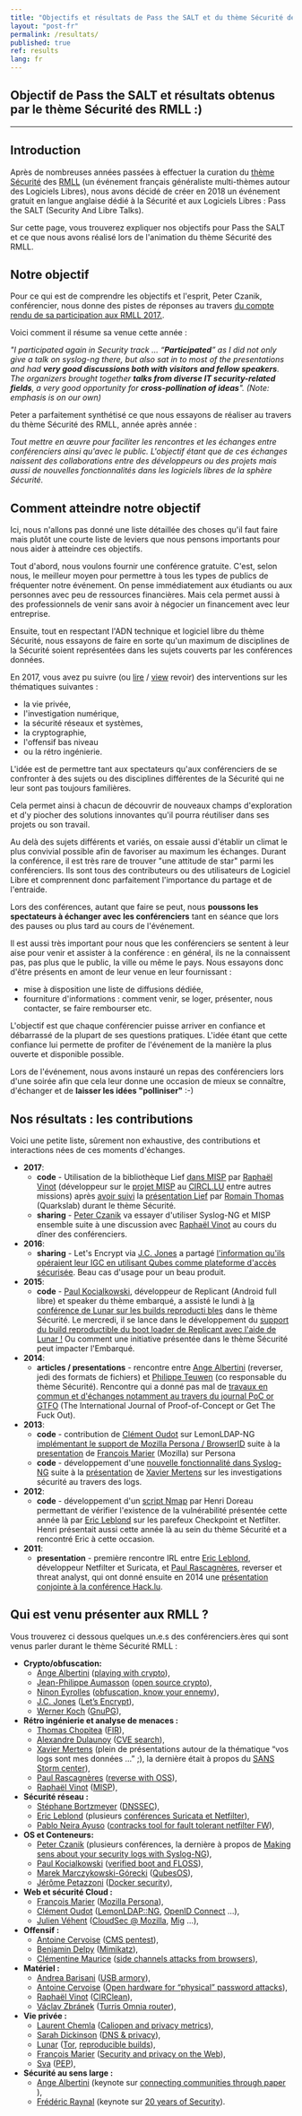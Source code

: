 ```yaml
---
title: "Objectifs et résultats de Pass the SALT et du thème Sécurité des RMLL"
layout: "post-fr"
permalink: /resultats/
published: true 
ref: results
lang: fr
---
```


## Objectif de Pass the SALT et résultats obtenus par le thème Sécurité des RMLL :)

---

## Introduction
Après de nombreuses années passées à effectuer la curation du [thème Sécurité](https://prog2017.rmll.info/spip.php?page=rmll_progall&lang=en&t=2) des [RMLL](http://rmll.info/) (un événement français  généraliste multi-thèmes autour des Logiciels Libres), nous avons décidé de créer en 2018 un événement gratuit en langue anglaise dédié à la Sécurité et aux Logiciels Libres : Pass the SALT (Security And Libre Talks).

Sur cette page, vous trouverez expliquer nos objectifs pour Pass the SALT et ce que nous avons réalisé lors de l'animation du thème Sécurité des RMLL. 

## Notre objectif
Pour ce qui est de comprendre les objectifs et l'esprit, Peter Czanik, conférencier, nous donne des pistes de réponses au travers [du compte rendu de sa participation aux RMLL 2017.](https://www.balabit.com/blog/czp-rmll-libre-software-meeting-2017/).

Voici comment il résume sa venue cette année : 

_"I participated again in Security track ... “**Participated**” as I did not only give a talk on syslog-ng there, but also sat in to most of the presentations and had **very good discussions both with visitors and fellow speakers**. The organizers brought together **talks from diverse IT security-related fields**, a very good opportunity for **cross-pollination of ideas**". (Note: emphasis is on our own)_

Peter a parfaitement synthétisé ce que nous essayons de réaliser au travers du thème Sécurité des RMLL, année après année :

_Tout mettre en œuvre pour faciliter les rencontres et les échanges entre conférenciers ainsi qu'avec le public. L'objectif étant que de ces échanges naissent des collaborations entre des développeurs ou des projets mais aussi de nouvelles fonctionnalités dans les logiciels libres de la sphère Sécurité._

## Comment atteindre notre objectif

Ici, nous n'allons pas donné une liste détaillée des choses qu'il faut faire mais plutôt une courte liste de leviers que nous pensons importants pour nous aider à atteindre ces objectifs.

Tout d'abord, nous voulons fournir une conférence gratuite. C'est, selon nous, le meilleur moyen pour permettre à tous les types de publics de fréquenter notre événement. On pense immédiatement aux étudiants ou aux personnes avec peu de ressources financières. Mais cela permet aussi à des professionnels de venir sans avoir à négocier un financement avec leur entreprise.  

Ensuite, tout en respectant l'ADN technique et logiciel libre du thème Sécurité, nous essayons de faire en sorte qu'un maximum de disciplines de la Sécurité soient représentées dans les sujets couverts par les conférences données.

En 2017, vous avez pu suivre (ou [lire](https://prog2017.rmll.info/programme/securite-entre-transparence-et-opacite/?lang=fr) / [view](https://rmll.ubicast.tv/channels/#securite-entre-transparence-et-opacite_77315) revoir) des interventions sur les thématiques suivantes :

* la vie privée,
* l'investigation numérique,
* la sécurité réseaux et systèmes,
* la cryptographie,
* l'offensif bas niveau
* ou la rétro ingénierie.

L'idée est de permettre tant aux spectateurs qu'aux conférenciers de se confronter à des sujets ou des disciplines différentes de la Sécurité qui ne leur sont pas toujours familières.

Cela permet ainsi à chacun de découvrir de nouveaux champs d'exploration et d'y piocher des solutions innovantes qu'il pourra réutiliser dans ses projets ou son travail.

Au delà des sujets différents et variés, on essaie aussi d'établir un climat le plus convivial possible afin de favoriser au maximum les échanges. Durant la conférence, il est très rare de trouver "une attitude de star" parmi les conférenciers. Ils sont tous des contributeurs ou des utilisateurs de Logiciel Libre et comprennent donc parfaitement l'importance du partage et de l'entraide.

Lors des conférences, autant que faire se peut, nous **poussons les spectateurs à échanger avec les conférenciers** tant en séance que lors des pauses ou plus tard au cours de l'événement.

Il est aussi très important pour nous que les conférenciers se sentent à leur aise pour venir et assister à la conférence : en général, ils ne la connaissent pas, pas plus que le public, la ville ou même le pays. Nous essayons donc d'être présents en amont de leur venue en leur fournissant :

* mise à disposition une liste de diffusions dédiée,
* fourniture d'informations : comment venir, se loger, présenter, nous contacter, se faire rembourser etc.

L'objectif est que chaque conférencier puisse arriver en confiance et débarrassé de la plupart de ses questions pratiques. L'idée étant que cette confiance lui permette de profiter de l'événement de la manière la plus ouverte et disponible possible.

Lors de l'événement, nous avons instauré un repas des conférenciers lors d'une soirée afin que cela leur donne une occasion de mieux se connaître, d'échanger et de **laisser les idées "polliniser"** :-)

<a name="results"></a>
## Nos résultats : les contributions

Voici une petite liste, sûrement non exhaustive, des contributions et interactions nées de ces moments d'échanges.

* **2017**:
  * **code** -  Utilisation de la bibliothèque Lief  [dans MISP](https://twitter.com/adulau/status/908969587869454336) par [Raphaël Vinot](https://twitter.com/rafi0t) (développeur sur le [projet MISP](https://www.circl.lu/services/misp-malware-information-sharing-platform/) au [CIRCL.LU](https://www.circl.lu/team/) entre autres missions) après [avoir suivi](https://twitter.com/rafi0t/status/882248947900854272) la [présentation Lief](https://prog2017.rmll.info/programme/securite-entre-transparence-et-opacite/lief-bibliotheque-d-instrumentation-de-formats-executables-mais-ca-fait-bife-c?lang=en) par [Romain Thomas](https://github.com/romainthomas) (Quarkslab) durant le thème Sécurité.
  * **sharing** - ​​[Peter Czanik](https://twitter.com/PCzanik) va essayer d'utiliser Syslog-NG et MISP ensemble suite à une discussion avec [Raphaël Vinot](https://twitter.com/rafi0t) au cours du dîner des conférenciers.
* **2016**:
  * **sharing** - Let's Encrypt via [J.C. Jones](https://tacticalsecret.com/) a partagé [l'information qu'ils opéraient leur IGC en utilisant Qubes comme plateforme d'accès sécurisée](https://twitter.com/QubesOS/status/750283841743577088). Beau cas d'usage pour un beau produit.
* **2015**:
  * **code** - [Paul Kocialkowski](http://paulk.fr/), développeur de Replicant  (Android full libre) et speaker du thème embarqué, a assisté le lundi à [la conférence de Lunar sur les builds reproducti bles](https://2015.rmll.info/compilations-reproductibles-dans-debian-et-partout-ailleurs?lang=en) dans le thème Sécurité. Le mercredi, il se lance dans le développement du [support du build reproductible du boot loader de Replicant avec l'aide de Lunar !](https://2015.rmll.info/compilations-reproductibles-dans-debian-et-partout-ailleurs?lang=en) Ou comment une initiative présentée dans le thème Sécurité peut impacter l'Embarqué.
* **2014**:
  * **articles / presentations** - rencontre entre [Ange Albertini](https://twitter.com/angealbertini) (reverser, jedi des formats de fichiers) et [Philippe Teuwen](https://twitter.com/doegox) (co responsable du thème Sécurité).  Rencontre  qui a donné pas mal de [ travaux en commun et d'échanges notamment au travers du journal PoC or GTFO](https://www.alchemistowl.org/pocorgtfo/) (The International Journal of Proof-of-Concept or Get The Fuck Out).
* **2013**:
  * **code** - contribution de [Clément Oudot](https://framapiaf.org/@clementoudot) sur LemonLDAP-NG [implémentant le support de Mozilla Persona / BrowserID](https://jira.ow2.org/browse/LEMONLDAP-584) suite à la [presentation](https://schedule2013.rmll.info/programme/technique/securite/article/mozilla-persona-dans-votre?lang=en) de [François Marier](https://fmarier.org/) (Mozilla) sur Persona
  * **code** - développement d'une [nouvelle fonctionnalité dans Syslog-NG](https://twitter.com/PCzanik/status/841630044015464450) suite à la [présentation](https://schedule2013.rmll.info/IMG/pdf/RMLL2013-xme.pdf) de [Xavier Mertens](https://blog.rootshell.be/)  sur les investigations sécurité au travers des logs.
* **2012**:
  * **code** - développement d'un [script Nmap](https://nmap.org/nsedoc/scripts/firewall-bypass.html) par Henri Doreau permettant de vérifier l'existence de la vulnérabilité présentée cette année là par [Eric Leblond](https://home.regit.org/) sur les parefeux Checkpoint et Netfilter. Henri présentait aussi cette année là au sein du thème Sécurité et a rencontré Eric à cette occasion.
* **2011**:
  * **presentation** - première rencontre IRL entre [Eric Leblond](https://home.regit.org/), développeur Netfilter et Suricata, et [Paul Rascagnères](http://www.r00ted.com/), reverser et threat analyst, qui ont donné ensuite en 2014 une [présentation conjointe à la conférence Hack.lu](http://archive.hack.lu/2014/hacklu-joker-presentation.pdf).

<h2><span id="speakers">Qui est venu présenter aux RMLL ?</span></h2>
Vous trouverez ci dessous quelques un.e.s des conférenciers.ères qui sont venus parler durant le thème Sécurité RMLL :
<ul>
 	<li><strong>Crypto/obfuscation:</strong>
<ul>
 	<li><a href="https://code.google.com/archive/p/corkami/">Ange Albertini</a> (<a href="https://2014.rmll.info/conference334?lang=en">playing with crypto</a>),</li>
 	<li><a href="https://aumasson.jp/">Jean-Philippe Aumasson</a> (<a href="https://2015.rmll.info/open-source-crypto?lang=en">open source crypto</a>),</li>
 	<li><a href="https://blog.quarkslab.com/author/ninon-eyrolles.html">Ninon Eyrolles</a> (<a href="https://2014.rmll.info/conference130">obfuscation, know your en</a><a href="https://2014.rmll.info/conference130">nemy</a>),</li>
 	<li><a href="http://J.C.%20Jones">J.C. Jones</a> (<a href="https://sec2016.rmll.info/programme/#letsencrypt">Let’s Encrypt</a>),</li>
 	<li><a href="http://werner.eifelkommune.de/">Werner Koch</a> (<a href="https://schedule2013.rmll.info/programme/technique/securite/article/gnupg-etat-de-l-art">GnuPG</a>),</li>
</ul>
</li>
 	<li><strong>Rétro ingénierie et analyse de menaces :</strong>
<ul>
 	<li><a href="http://tomchop.me/">Thomas Chopitea</a> (<a href="https://2015.rmll.info/fir-reponse-sur-incidents-rapide?lang=en">FIR</a>),</li>
 	<li><a href="http://www.foo.be/">Alexandre Dulaunoy</a> (<a href="https://schedule2013.rmll.info/programme/technique/securite/article/cve-search-un-logiciel-libre-der">CVE search</a>),</li>
 	<li><a href="https://blog.rootshell.be/">Xavier Mertens</a> (plein de présentations autour de la thématique “vos  logs sont mes données …” ;), la dernière était à propos du <a href="https://prog2017.rmll.info/programme/securite-entre-transparence-et-opacite/une-journee-au-coeur-du-sans-internet-storm-center?lang=en">SANS Storm center</a>),</li>
 	<li><span id="result_box" class="" lang="en"><span title="[présentation] première rencontre IRL entre Eric Leblond, développeur Netfilter et Suricata, et Paul Rascagnères, reverser et threat analyst, qui ont donné ensuite en 2014 une préz conjointe à hack.lu."><a href="http://www.r00ted.com">Paul Rascagnères</a></span></span> (<a href="http://schedule2012.rmll.info/Reverse-Engineering-on-open-source-platform">reverse with OSS</a>),</li>
 	<li><a href="https://twitter.com/rafi0t">Raphaël Vinot</a> (<a href="https://prog2017.rmll.info/programme/securite-entre-transparence-et-opacite/les-objets-misp-et-comment-nous-changeons-le-paysage-du-partage-d-informations?lang=en">MISP</a>),</li>
</ul>
</li>
 	<li><strong>Sécurité réseau :</strong>
<ul>
 	<li><span id="result_box" class="" lang="en"></span><a href="http://www.bortzmeyer.org/">Stéphane Bortzmeyer</a> (<a href="https://2014.rmll.info/conference195">DNSSEC</a>),</li>
 	<li><span id="result_box" class="" lang="en"><span title="[présentation] première rencontre IRL entre Eric Leblond, développeur Netfilter et Suricata, et Paul Rascagnères, reverser et threat analyst, qui ont donné ensuite en 2014 une préz conjointe à hack.lu."><a href="https://home.regit.org/">Eric Leblond</a></span></span> (plusieurs <a href="https://2015.rmll.info/spip.php?article1062&amp;lang=en">conférences Suricata et Netfilter</a>),</li>
 	<li><a href="https://www.netfilter.org/about.html">Pablo Neira Ayuso</a> (<a href="http://2008.rmll.info/Fault-tolerant-stateful.html?lang=en">contracks tool for fault tolerant netfilter FW</a>),</li>
</ul>
</li>
 	<li><strong>OS et Conteneurs:</strong>
<ul>
 	<li><span id="result_box" class="" lang="en"><span title="A l'image de l'idée de Peter Czanik d'utiliser Syslog-NG et MISP ensemble suite à une discussion avec Raphaël Vinot (développeur du projet MISP au sein du CIRCL.LU) lors de ce repas des conférenciers. "><a href="https://twitter.com/PCzanik">Peter Czanik</a> </span></span>(plusieurs conférences, la dernière à propos de  <a href="https://prog2017.rmll.info/programme/securite-entre-transparence-et-opacite/donnez-du-sens-a-vos-traces-securite-grace-a-syslog-ng?lang=en">Making sens about your security logs with Syslog-NG</a>),</li>
 	<li><span id="result_box" class="" lang="en"><span title=" Paul Kocialkowski, développeur de Replicant (Android full libre) et speaker du thème embarqué, a assisté le lundi à la conférence de Lunar sur les builds reproductibles dans le thème Sécurité."><a href="http://paulk.fr/">Paul Kocialkowski</a> (<a href="https://sec2016.rmll.info/program/#verified-boot">verified boot and FLOSS</a>),</span></span></li>
 	<li><a href="https://www.qubes-os.org/team/#marek-marczykowski-g%C3%B3recki">Marek Marczykowski-Górecki</a> (<a href="https://sec2016.rmll.info/program/#qubes">QubesOS</a>),</li>
 	<li><a href="https://jpetazzo.github.io/">Jérôme Petazzoni</a> (<a href="https://2015.rmll.info/spip.php?article1127&amp;lang=en">Docker security</a>),</li>
</ul>
</li>
 	<li><strong>Web et sécurité Cloud :</strong>
<ul>
 	<li><span id="result_box" class="" lang="en"><span title=" contribution de Clément Oudot sur LemonLDAP-NG implémentant le support de Mozilla Persona/BrowserID suite à une présentation de François Marier (Mozilla) sur Persona aux RMLL 2013     "><a href="https://fmarier.org/">François Marier</a></span></span> (<a href="https://schedule2013.rmll.info/programme/technique/securite/article/mozilla-persona-dans-votre?lang=en">Mozilla Persona</a>),</li>
 	<li><a href="http://Cl%C3%A9ment%20Oudot">Clément Oudot</a> (<a href="https://2014.rmll.info/conference136">LemonLDAP::NG</a>, <a href="https://2015.rmll.info/spip.php?article1060&amp;lang=en">OpenID Connect</a> …),</li>
 	<li><a href="https://jve.linuxwall.info/">Julien Véhent</a> (<a href="https://sec2016.rmll.info/program/#ci">CloudSec @ Mozilla</a>, <a href="https://sec2016.rmll.info/program/#mig">Mig</a> …),</li>
</ul>
</li>
 	<li><strong>Offensif : </strong>
<ul>
 	<li><a href="https://twitter.com/acervoise">Antoine Cervoise</a> (<a href="https://schedule2013.rmll.info/spip.php?article64&amp;lang=fr">CMS pentest</a>),</li>
 	<li><a href="http://blog.gentilkiwi.com/a-propos">Benjamin Delpy</a> (<a href="https://2014.rmll.info/conference80">Mimikatz</a>),</li>
 	<li><a href="https://cmaurice.fr/">Clémentine Maurice</a> (<a href="https://prog2017.rmll.info/programme/securite-entre-transparence-et-opacite/du-materiel-au-logiciel-exploitation-des-attaques-par-canaux-auxiliaires-depuis?lang=en">side channels attacks from browsers</a>),</li>
</ul>
</li>
 	<li><strong>Matériel :</strong>
<ul>
 	<li><a href="https://andrea.bio/">Andrea Barisani</a> (<a href="https://sec2016.rmll.info/program/#usb-armory">USB armory</a>),</li>
 	<li><a href="https://twitter.com/acervoise">Antoine Cervoise</a> (<a title="More details about « WORKSHOP : Open hardware for " href="https://2015.rmll.info/spip.php?article2018&amp;lang=en">Open hardware for “physical” password attacks</a>),</li>
 	<li><a href="https://twitter.com/rafi0t">Raphaël Vinot</a> (<a href="https://2015.rmll.info/circlean-un-nettoyeur-de-cle-usb?lang=en">CIRClean</a>),</li>
 	<li><a href="https://twitter.com/orangesunny_cz">Václav Zbránek</a> (<a href="https://prog2017.rmll.info/programme/securite-entre-transparence-et-opacite/le-routeur-turris-omnia-le-centre-libre-et-securise-de-votre-maison?lang=en">Turris Omnia router</a>),</li>
</ul>
</li>
 	<li><strong>Vie privée :</strong>
<ul>
 	<li><a href="https://fr.wikipedia.org/wiki/Laurent_Chemla">Laurent Chemla</a> (<a href="https://prog2017.rmll.info/programme/securite-entre-transparence-et-opacite/caliopen-indices-de-confidentialite-dans-la-correspondance-numerique?lang=en">Caliopen and privacy metrics</a>),</li>
 	<li><a href="https://www.sinodun.com/team/sara-dickinson/">Sarah Dickinson</a> (<a href="https://prog2017.rmll.info/programme/securite-entre-transparence-et-opacite/respect-de-la-vie-privee-et-dns?lang=en">DNS &amp; privacy</a>),<span id="result_box" class="" lang="en"></span></li>
 	<li><a href="https://mastodon.potager.org/@lunar">Lunar</a> (<a href="https://2014.rmll.info/conference311">Tor</a>, <a href="https://2015.rmll.info/spip.php?article1125&amp;lang=en">reproducible builds</a>),</li>
 	<li><span id="result_box" class="" lang="en"><span title=" contribution de Clément Oudot sur LemonLDAP-NG implémentant le support de Mozilla Persona/BrowserID suite à une présentation de François Marier (Mozilla) sur Persona aux RMLL 2013     "><a href="https://fmarier.org/">François Marier</a></span></span> (<a href="https://2015.rmll.info/spip.php?article1049&amp;lang=en">Security and privacy on the Web</a>),</li>
 	<li><a href="https://twitter.com/sva">Sva</a> (<a href="https://prog2017.rmll.info/spip.php?article146&amp;lang=en">PEP</a>),</li>
</ul>
</li>
 	<li><strong>Sécurité au sens large :</strong>
<ul>
 	<li><a href="https://code.google.com/archive/p/corkami/">Ange Albertini</a> (keynote sur <a href="https://sec2016.rmll.info/program/#connectingcommunities">connecting communities through paper </a>),</li>
 	<li><a href="https://twitter.com/fredraynal">Frédéric Raynal</a> (keynote sur <a href="https://2015.rmll.info/keynote-surprise?lang=en">20 years of Security</a>).</li>
</ul>
</li>
</ul>